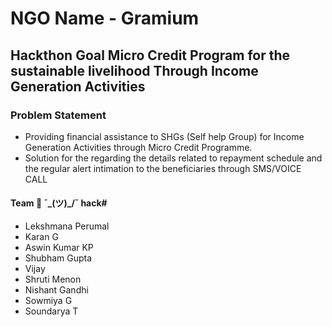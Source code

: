 # NGO Name - Gramium 

## Hackthon Goal Micro Credit Program for the sustainable livelihood Through Income Generation Activities

### Problem Statement

* Providing financial assistance to SHGs (Self help Group) for Income Generation Activities through Micro Credit Programme.
* Solution for  the regarding the details related to repayment schedule and the regular alert  intimation to the beneficiaries  through SMS/VOICE CALL 

#### Team 👬 ¯\_(ツ)_/¯ hack#

* Lekshmana Perumal
* Karan G
* Aswin Kumar KP
* Shubham Gupta
* Vijay
* Shruti Menon
* Nishant Gandhi
* Sowmiya G
* Soundarya T
